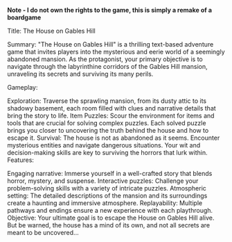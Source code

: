 **Note - I do not own the rights to the game, this is simply a remake of a boardgame**

Title: The House on Gables Hill

Summary:
"The House on Gables Hill" is a thrilling text-based adventure game that invites players into the mysterious and eerie world of a seemingly abandoned mansion. As the protagonist, your primary objective is to navigate through the labyrinthine corridors of the Gables Hill mansion, unraveling its secrets and surviving its many perils.

Gameplay:

Exploration: Traverse the sprawling mansion, from its dusty attic to its shadowy basement, each room filled with clues and narrative details that bring the story to life.
Item Puzzles: Scour the environment for items and tools that are crucial for solving complex puzzles. Each solved puzzle brings you closer to uncovering the truth behind the house and how to escape it.
Survival: The house is not as abandoned as it seems. Encounter mysterious entities and navigate dangerous situations. Your wit and decision-making skills are key to surviving the horrors that lurk within.
Features:

Engaging narrative: Immerse yourself in a well-crafted story that blends horror, mystery, and suspense.
Interactive puzzles: Challenge your problem-solving skills with a variety of intricate puzzles.
Atmospheric setting: The detailed descriptions of the mansion and its surroundings create a haunting and immersive atmosphere.
Replayability: Multiple pathways and endings ensure a new experience with each playthrough.
Objective:
Your ultimate goal is to escape the House on Gables Hill alive. But be warned, the house has a mind of its own, and not all secrets are meant to be uncovered...

